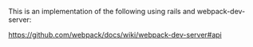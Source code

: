 This is an implementation of the following using rails and webpack-dev-server: 

https://github.com/webpack/docs/wiki/webpack-dev-server#api